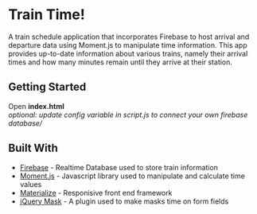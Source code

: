 # Train Time!

A train schedule application that incorporates Firebase to host arrival and departure data using Moment.js to manipulate time information. This app provides up-to-date information about various trains, namely their arrival times and how many minutes remain until they arrive at their station.

## Getting Started

Open **index.html**<br>
*optional: update config variable in script.js to connect your own firebase database/*

## Built With

* [Firebase](https://firebase.google.com/) - Realtime Database used to store train information
* [Moment.js](https://momentjs.com/) - Javascript library used to manipulate and calculate time values
* [Materialize](https://http://materializecss.com/) - Responisive front end framework
* [jQuery Mask](https://igorescobar.github.io/jQuery-Mask-Plugin/) - A plugin used to make masks time on form fields